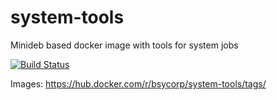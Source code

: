 # system-tools
Minideb based docker image with tools for system jobs

[![Build Status](https://travis-ci.org/bsycorp/system-tools.svg?branch=master)](https://travis-ci.org/bsycorp/system-tools)

Images: https://hub.docker.com/r/bsycorp/system-tools/tags/
